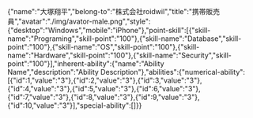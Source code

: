 {"name":"大塚翔平","belong-to":"株式会社roidwil","title":"携帯販売員","avatar":"./img/avator-male.png","style":{"desktop":"Windows","mobile":"iPhone"},"point-skill":[{"skill-name":"Programing","skill-point":"100"},{"skill-name":"Database","skill-point":"100"},{"skill-name":"OS","skill-point":"100"},{"skill-name":"Hardware","skill-point":"100"},{"skill-name":"Security","skill-point":"100"}],"inherent-ability":{"name":"Ability Name","description":"Ability Description"},"abilities":{"numerical-ability":[{"id":1,"value":"3"},{"id":2,"value":"3"},{"id":3,"value":"3"},{"id":4,"value":"3"},{"id":5,"value":"3"},{"id":6,"value":"3"},{"id":7,"value":"3"},{"id":8,"value":"3"},{"id":9,"value":"3"},{"id":10,"value":"3"}],"special-ability":[]}}
